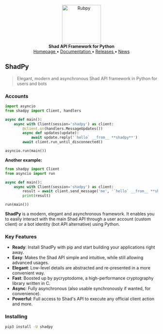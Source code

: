 <p align="center">
    <a href="github.address">
        <img src="https://upcdn.io/W142hJk/thumbnail/demo/4mrDXtYPJA.png.crop" alt="Rubpy" width="128">
    </a>
    <br>
    <b>Shad API Framework for Python</b>
    <br>
    <a href="https://github.com/shayanheidari01/rubika">
        Homepage
    </a>
    •
    <a href="https://github.com/shayanheidari01/rubika/tree/master/docs">
        Documentation
    </a>
    •
    <a href="https://pypi.org/project/rubpy/#history">
        Releases
    </a>
    •
    <a href="https://t.me/rubika_library">
        News
    </a>
</p>

## ShadPy

> Elegant, modern and asynchronous Shad API framework in Python for users and bots

### Accounts
```python
import asyncio
from shadpy import Client, handlers

async def main():
    async with Client(session='shadpy') as client:
        @client.on(handlers.MessageUpdates())
        async def updates(update):
            await update.reply('`hello` __from__ **shadpy**')
        await client.run_until_disconnected()

asyncio.run(main())
```

**Another example:**
```python
from shadpy import Client
from asyncio import run

async def main():
    async with Client(session='shadpy') as client:
        result = await client.send_message('me', '`hello` __from__ **shadpy**')
        print(result)

run(main())
```

**ShadPy** is a modern, elegant and asynchronous framework. It enables you to easily interact with the main Shad API through a user account (custom client) or a bot
identity (bot API alternative) using Python.


### Key Features

- **Ready**: Install ShadPy with pip and start building your applications right away.
- **Easy**: Makes the Shad API simple and intuitive, while still allowing advanced usages.
- **Elegant**: Low-level details are abstracted and re-presented in a more convenient way.
- **Fast**: Boosted up by pycryptodome, a high-performance cryptography library written in C.
- **Async**: Fully asynchronous (also usable synchronously if wanted, for convenience).
- **Powerful**: Full access to Shad's API to execute any official client action and more.

### Installing

``` bash
pip3 install -U shadpy
```